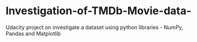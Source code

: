 # Investigation-of-TMDb-Movie-data-
Udacity project on investigate a dataset using python libraries - NumPy, Pandas and Matplotlib
